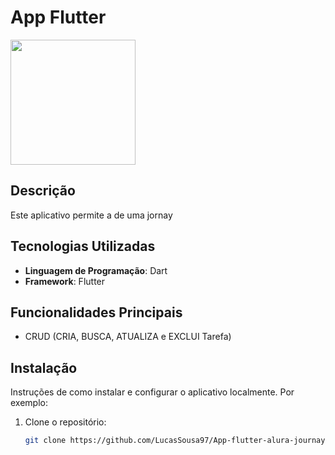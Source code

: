 # App Flutter

<img src="https://blog.scottlogic.com/bquinn/assets/Flutter_logo_text.png" width="200">

## Descrição

Este aplicativo permite a de uma jornay

## Tecnologias Utilizadas

- **Linguagem de Programação**: Dart
- **Framework**: Flutter

## Funcionalidades Principais

- CRUD (CRIA, BUSCA, ATUALIZA e EXCLUI Tarefa)

## Instalação

Instruções de como instalar e configurar o aplicativo localmente. Por exemplo:

1. Clone o repositório:

   ```bash
   git clone https://github.com/LucasSousa97/App-flutter-alura-journay.git
